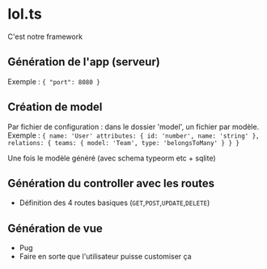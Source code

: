 # lol.ts
C'est notre framework

## Génération de l'app (serveur)
Exemple : `{
    "port": 8080
}`

## Création de model
Par fichier de configuration : dans le dossier 'model', un fichier par modèle.
Exemple : `{
    name: 'User'
    attributes: {
        id: 'number',
        name: 'string'
    },
    relations: {
        teams: {
            model: 'Team',
            type: 'belongsToMany'
        }
    }
}`

Une fois le modèle généré (avec schema typeorm etc + sqlite)
## Génération du controller avec les routes
- Définition des 4 routes basiques (`GET`,`POST`,`UPDATE`,`DELETE`)

## Génération de vue
- Pug
- Faire en sorte que l'utilisateur puisse customiser ça
